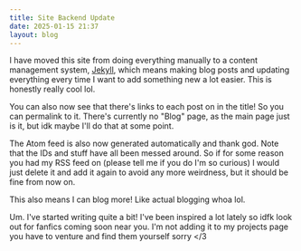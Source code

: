 ```yaml
---
title: Site Backend Update
date: 2025-01-15 21:37
layout: blog
---
```

I have moved this site from doing everything manually to a content management
system, [Jekyll](https://jekyllrb.com/), which means making blog posts and
updating everything every time I want to add something new a lot easier. This
is honestly really cool lol.

You can also now see that there's links to each post on in the title! So you can
permalink to it. There's currently no "Blog" page, as the main page just is it,
but idk maybe I'll do that at some point.

The Atom feed is also now generated automatically and thank god. Note that the
IDs and stuff have all been messed around. So if for some reason you had my RSS
feed on (please tell me if you do I'm so curious) I would just delete it and add
it again to avoid any more weirdness, but it should be fine from now on.

This also means I can blog more! Like actual blogging whoa lol.

Um. I've started writing quite a bit! I've been inspired a lot lately so idfk
look out for fanfics coming soon near you. I'm not adding it to my projects page
you have to venture and find them yourself sorry \</3
